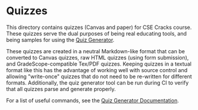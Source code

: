# Quizzes

This directory contains quizzes (Canvas and paper) for CSE Cracks course.
These quizzes serve the dual purposes of being real educating tools,
and being samples for using the [Quiz Generator](https://github.com/eriq-augustine/quizgen).

These quizzes are created in a neutral Markdown-like format that can be converted to
Canvas quizzes, raw HTML quizzes (using form submission), and GradeScope-compatible Tex/PDF quizzes.
Keeping quizzes in a textual format like this has the advantage of working well with source control
and allowing "write-once" quizzes that do not need to be re-written for different formats.
Additionally, the quiz generator tool can be run during CI to verify that all quizzes parse and generate properly.

For a list of useful commands, see the [Quiz Generator Documentation](https://github.com/edulinq/quizgen?tab=readme-ov-file#quiz-generator).
